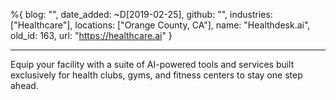 %{
  blog: "",
  date_added: ~D[2019-02-25],
  github: "",
  industries: ["Healthcare"],
  locations: ["Orange County, CA"],
  name: "Healthdesk.ai",
  old_id: 163,
  url: "https://healthcare.ai"
}

---

Equip your facility with a suite of AI-powered tools and services built exclusively for health clubs, gyms, and fitness centers to stay one step ahead.
